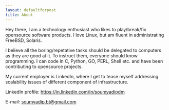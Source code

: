 ```yaml
---
layout: defaultforpost
title: About
---
```


Hey there, I am a technology enthusiast who likes to play/break/fix opensource software products. I love Linux, but am fluent in administrating FreeBSD, Solaris.

I believe all the boring/repetative tasks should be delegated to computers as they are good at it. To instruct them, everyone should know programming. I can code in C, Python, GO, PERL, Shell etc. and have been contributing to opensource projects.

My current employer is LinkedIn, where I get to tease myself addressing scalability issues of different component of infrastructure.

LinkedIn profile: https://in.linkedin.com/in/soumyadipdm

E-mail: soumyadip.bt@gmail.com
